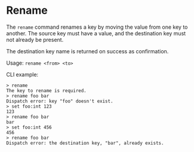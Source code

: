 # Rename

The `rename` command renames a key by moving the value from one key to another.
The source key must have a value, and the destination key must not already be
present.

The destination key name is returned on success as confirmation.

Usage: `rename <from> <to>`

CLI example:

```
> rename
The key to rename is required.
> rename foo bar
Dispatch error: key "foo" doesn't exist.
> set foo:int 123
123
> rename foo bar
bar
> set foo:int 456
456
> rename foo bar
Dispatch error: the destination key, "bar", already exists.
```
